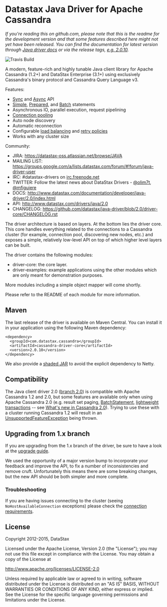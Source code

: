 # Datastax Java Driver for Apache Cassandra

*If you're reading this on github.com, please note that this is the readme
for the development version and that some features described here might
not yet have been released. You can find the documentation for latest
version through [Java driver
docs](http://datastax.github.io/java-driver/) or via the release tags,
[e.g.
2.0.10](https://github.com/datastax/java-driver/tree/2.0.10).*

![Travis Build](https://travis-ci.org/datastax/java-driver.svg?branch=2.0)

A modern, feature-rich and highly tunable Java client library for Apache
Cassandra (1.2+) and DataStax Enterprise (3.1+) using exclusively
Cassandra's binary protocol and Cassandra Query Language v3.

Features:

* [Sync][sync] and [Async][async] API
* [Simple][simple_st], [Prepared][prepared_st], and [Batch][batch_st] statements
* Asynchronous IO, parallel execution, request pipelining
* [Connection pooling][pool]
* Auto node discovery
* Automatic reconnection
* Configurable [load balancing][lbp] and [retry policies][retry_policy]
* Works with any cluster size

[sync]: http://datastax.com/drivers/java/2.0/com/datastax/driver/core/Session.html#execute(com.datastax.driver.core.Statement)
[async]: http://datastax.com/drivers/java/2.0/com/datastax/driver/core/Session.html#executeAsync(com.datastax.driver.core.Statement)
[simple_st]: http://datastax.com/drivers/java/2.0/com/datastax/driver/core/SimpleStatement.html
[prepared_st]: http://datastax.com/drivers/java/2.0/com/datastax/driver/core/Session.html#prepare(com.datastax.driver.core.RegularStatement)
[batch_st]: http://datastax.com/drivers/java/2.0/com/datastax/driver/core/BatchStatement.html
[pool]: http://datastax.com/drivers/java/2.0/com/datastax/driver/core/PoolingOptions.html
[lbp]: http://datastax.com/drivers/java/2.0/com/datastax/driver/core/policies/LoadBalancingPolicy.html
[retry_policy]: http://datastax.com/drivers/java/2.0/com/datastax/driver/core/policies/RetryPolicy.html

Community:

- JIRA: https://datastax-oss.atlassian.net/browse/JAVA
- MAILING LIST: https://groups.google.com/a/lists.datastax.com/forum/#!forum/java-driver-user
- IRC: #datastax-drivers on [irc.freenode.net](http://freenode.net)
- TWITTER: Follow the latest news about DataStax Drivers - [@olim7t](http://twitter.com/olim7t), [@mfiguiere](http://twitter.com/mfiguiere)
- DOCS: http://www.datastax.com/documentation/developer/java-driver/2.0/index.html
- API: http://www.datastax.com/drivers/java/2.0
- CHANGELOG: https://github.com/datastax/java-driver/blob/2.0/driver-core/CHANGELOG.rst

The driver architecture is based on layers. At the bottom lies the driver core.
This core handles everything related to the connections to a Cassandra
cluster (for example, connection pool, discovering new nodes, etc.) and exposes a simple,
relatively low-level API on top of which higher level layers can be built.

The driver contains the following modules:

- driver-core: the core layer.
- driver-examples: example applications using the other modules which are
  only meant for demonstration purposes.

More modules including a simple object mapper will come shortly.

Please refer to the README of each module for more information.

## Maven

The last release of the driver is available on Maven Central. You can install
it in your application using the following Maven dependency:

    <dependency>
      <groupId>com.datastax.cassandra</groupId>
      <artifactId>cassandra-driver-core</artifactId>
      <version>2.0.10</version>
    </dependency>

We also provide a [shaded JAR](http://datastax.github.io/java-driver/features/shaded_jar/)
to avoid the explicit dependency to Netty.

## Compatibility

The Java client driver 2.0 ([branch 2.0](https://github.com/datastax/java-driver/tree/2.0)) is compatible with Apache
Cassandra 1.2 and 2.0, but some features are available only when using Apache Cassandra 2.0 (e.g. result set paging,
[BatchStatement](https://github.com/datastax/java-driver/blob/2.0/driver-core/src/main/java/com/datastax/driver/core/BatchStatement.java), 
[lightweight transactions](http://www.datastax.com/documentation/cql/3.1/cql/cql_using/use_ltweight_transaction_t.html) 
-- see [What's new in Cassandra 2.0](http://www.datastax.com/documentation/cassandra/2.0/cassandra/features/features_key_c.html)). 
Trying to use these with a cluster running Cassandra 1.2 will result in 
an [UnsupportedFeatureException](https://github.com/datastax/java-driver/blob/2.0/driver-core/src/main/java/com/datastax/driver/core/exceptions/UnsupportedFeatureException.java) being thrown.

## Upgrading from 1.x branch

If you are upgrading from the 1.x branch of the driver, be sure to have a look at
the [upgrade guide](https://github.com/datastax/java-driver/blob/2.0/driver-core/Upgrade_guide_to_2.0.rst).

We used the opportunity of a major version bump to incorporate your feedback and improve the API, 
to fix a number of inconsistencies and remove cruft. 
Unfortunately this means there are some breaking changes, but the new API should be both simpler and more complete.

### Troubleshooting

If you are having issues connecting to the cluster (seeing `NoHostAvailableConnection` exceptions) please check the 
[connection requirements](https://github.com/datastax/java-driver/wiki/Connection-requirements).

## License
Copyright 2012-2015, DataStax

Licensed under the Apache License, Version 2.0 (the "License");
you may not use this file except in compliance with the License.
You may obtain a copy of the License at

http://www.apache.org/licenses/LICENSE-2.0

Unless required by applicable law or agreed to in writing, software
distributed under the License is distributed on an "AS IS" BASIS,
WITHOUT WARRANTIES OR CONDITIONS OF ANY KIND, either express or implied.
See the License for the specific language governing permissions and
limitations under the License.
